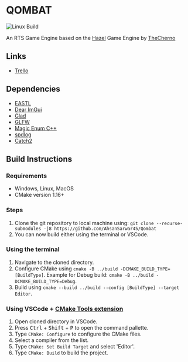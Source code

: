 # QOMBAT

![Linux Build](https://github.com/AhsanSarwar45/Qombat/actions/workflows/Build.yml/badge.svg)

An RTS Game Engine based on the [Hazel](https://github.com/TheCherno/Hazel) Game Engine by [TheCherno](https://github.com/TheCherno)

## Links

- [Trello](https://trello.com/b/7q6IzuhJ/qombat)

## Dependencies

- [EASTL](https://github.com/electronicarts/EASTL)
- [Dear ImGui](https://github.com/ocornut/imgui)
- [Glad](https://github.com/Dav1dde/glad)
- [GLFW](https://github.com/glfw/glfw)
- [Magic Enum C++](https://github.com/Neargye/magic_enum)
- [spdlog](https://github.com/gabime/spdlog)
- [Catch2](https://github.com/catchorg/Catch2)

## Build Instructions

### Requirements

- Windows, Linux, MacOS
- CMake version 1.16+

### Steps

1.  Clone the git repository to local machine using: `git clone --recurse-submodules -j8 https://github.com/AhsanSarwar45/Qombat `
2.  You can now build either using the terminal or VSCode.

<!-- ### Using terminal

1. Navigate to cloned directory.
2. Type `mkdir build` to create the build directory.
3. Navigate to the directory using `cd build`.
4. Type `cmake ..\` to configure the cmake files.


```bash
   mkdir build
   cd build
   cmake ../Qombat
   cmake --build .
```

 -->

### Using the terminal

1. Navigate to the cloned directory.
2. Configure CMake using `cmake -B ../build -DCMAKE_BUILD_TYPE=[BuildType]`. Example for Debug build: `cmake -B ../build -DCMAKE_BUILD_TYPE=Debug`.
3. Build using `cmake --build ../build --config [BuildType] --target Editor`.

### Using VSCode + [CMake Tools extension](https://marketplace.visualstudio.com/items?itemName=ms-vscode.cmake-tools)

1.  Open cloned directory in VSCode.
2.  Press <kbd>Ctrl</kbd> + <kbd>Shift</kbd> + <kbd>P</kbd> to open the command pallette.
3.  Type `CMake: Configure` to configure the CMake files.
4.  Select a compiler from the list.
5.  Type `CMake: Set Build Target` and select 'Editor'.
6.  Type `CMake: Build` to build the project.
